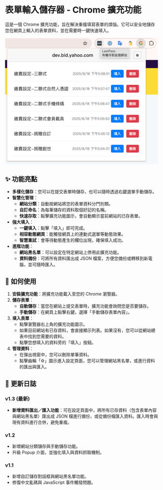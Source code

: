 # 表單輸入儲存器 - Chrome 擴充功能

這是一個 Chrome 擴充功能，旨在解決重複填寫表單的煩惱。它可以安全地儲存您在網頁上輸入的表單資料，並在需要時一鍵快速填入。

![擴充功能截圖](images/screenshot.png)

## ✨ 功能亮點

- **多樣化儲存**：您可以在提交表單時儲存，也可以隨時透過右鍵選單手動儲存。
- **智慧化管理**：
    - **網站分類**：自動按網站將您的表單資料分門別類。
    - **自訂命名**：為每筆儲存的資料取個好記的名稱。
    - **快速存取**：點擊擴充功能圖示，會自動顯示當前網站的已存表單。
- **強大填入**：
    - **一鍵填入**：點擊「填入」即可完成。
    - **相容動態網頁**：能觸發網頁上的連動式選單等動態效果。
    - **智慧重試**：會等待動態產生的欄位出現，確保填入成功。
- **進階功能**：
    - **網站黑名單**：可以設定在特定網站上停用此擴充功能。
    - **資料備份**：可將所有資料匯出成 JSON 檔案，方便您備份或轉移到新電腦，並可隨時匯入。

## 🚀 如何使用

1.  **安裝擴充功能**：將擴充功能載入至您的 Chrome 瀏覽器。
2.  **儲存表單**：
    - **自動儲存**：當您在網站上提交表單時，擴充功能會詢問您是否要儲存。
    - **手動儲存**：在網頁上點擊右鍵，選擇「手動儲存表單內容」。
3.  **填入表單**：
    - 點擊瀏覽器右上角的擴充功能圖示。
    - 如果目前網站有已存資料，會直接顯示列表。如果沒有，您可以從網站總表中找到您需要的資料。
    - 點擊您想填入的資料旁的「填入」按鈕。
4.  **管理資料**：
    - 在彈出視窗中，您可以刪除單筆資料。
    - 點擊齒輪「⚙」圖示進入設定頁面，您可以管理網站黑名單，或進行資料的匯出與匯入。

## 📝 更新日誌

### v1.3 (最新)
- **新增資料匯出／匯入功能**：可在設定頁面中，將所有已存資料（包含表單內容與網站黑名單）匯出成 JSON 檔進行備份，或從備份檔匯入資料。匯入時會與現有資料進行合併，避免重複。

### v1.2
- 新增網站分類儲存與手動儲存功能。
- 升級 Popup 介面，並強化填入與資料抓取機制。

### v1.1
- 新增自訂儲存對話框與網站黑名單功能。
- 修復中文亂碼與 JavaScript 事件觸發問題。

